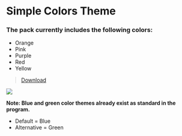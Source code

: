 # Simple Colors Theme

### The pack currently includes the following colors: 

- Orange
- Pink
- Purple 
- Red 
- Yellow

> [Download](https://github.com/CapOliveiraBr/Simple-Colors-Theme/archive/master.zip)

<img src="https://i.imgur.com/IJj9zYI.gif">

**Note: Blue and green color themes already exist as standard in the program.**

- Default = Blue
- Alternative = Green
